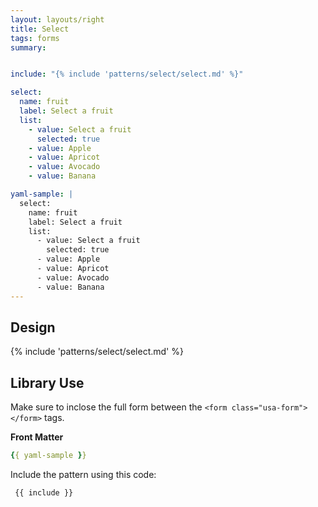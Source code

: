 ```yaml
---
layout: layouts/right
title: Select
tags: forms
summary:


include: "{% include 'patterns/select/select.md' %}"

select:
  name: fruit
  label: Select a fruit
  list:
    - value: Select a fruit
      selected: true
    - value: Apple
    - value: Apricot
    - value: Avocado
    - value: Banana

yaml-sample: |
  select:
    name: fruit
    label: Select a fruit
    list:
      - value: Select a fruit
        selected: true
      - value: Apple
      - value: Apricot
      - value: Avocado
      - value: Banana
---
```


## Design
{% include 'patterns/select/select.md' %}


## Library Use
Make sure to inclose the full form between the `<form class="usa-form"> </form>` tags.


**Front Matter**
``` yml
{{ yaml-sample }}
```


Include the pattern using this code:

``` markdown
 {{ include }}
```
